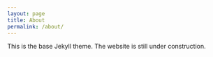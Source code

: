 ```yaml
---
layout: page
title: About
permalink: /about/
---
```


This is the base Jekyll theme. The website is still under construction.
